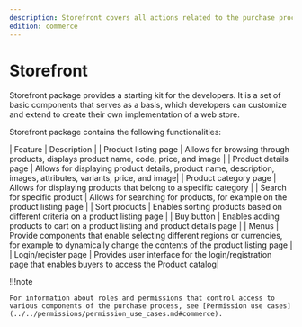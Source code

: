 ```yaml
---
description: Storefront covers all actions related to the purchase process.
edition: commerce
---
```


# Storefront

Storefront package provides a starting kit for the developers.
It is a set of basic components that serves as a basis, which developers can 
customize and extend to create their own implementation of a web store.

Storefront package contains the following functionalities:

| Feature | Description |
| Product listing page | Allows for browsing through products, displays product name, code, price, and image |
| Product details page | Allows for displaying product details, product name, description, images, attributes, variants, price, and image|
| Product category page | Allows for displaying products that belong to a specific category |
| Search for specific product | Allows for searching for products, for example on the product listing page |
| Sort products | Enables sorting products based on different criteria on a product listing page |
| Buy button | Enables adding products to cart on a product listing and product details page |
| Menus | Provide components that enable selecting different regions or currencies, for example to dynamically change the contents of the product listing page |
| Login/register page |  Provides user interface for the login/registration page that enables buyers to access the Product catalog|


!!!note

    For information about roles and permissions that control access to various components of the purchase process, see [Permission use cases](../../permissions/permission_use_cases.md#commerce).